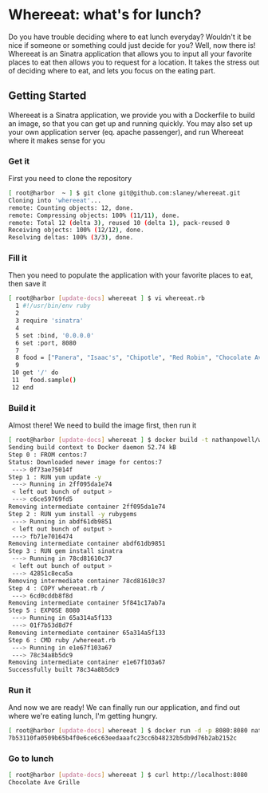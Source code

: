 # Whereeat: what's for lunch?
Do you have trouble deciding where to eat lunch everyday? Wouldn't it be nice if someone or something could just decide for you? Well, now there is! Whereeat is an Sinatra application that allows you to input all your favorite places to eat then allows you to request for a location. It takes the stress out of deciding where to eat, and lets you focus on the eating part.

## Getting Started
Whereeat is a Sinatra application, we provide you with a Dockerfile to build an image, so that you can get up and running quickly. You may also set up your own application server (eq. apache passenger), and run Whereeat where it makes sense for you

### Get it
First you need to clone the repository
```bash
[ root@harbor  ~ ] $ git clone git@github.com:slaney/whereeat.git
Cloning into 'whereeat'...
remote: Counting objects: 12, done.
remote: Compressing objects: 100% (11/11), done.
remote: Total 12 (delta 3), reused 10 (delta 1), pack-reused 0
Receiving objects: 100% (12/12), done.
Resolving deltas: 100% (3/3), done.
```

### Fill it
Then you need to populate the application with your favorite places to eat, then save it
```bash
[ root@harbor [update-docs] whereeat ] $ vi whereeat.rb
  1 #!/usr/bin/env ruby
  2
  3 require 'sinatra'
  4
  5 set :bind, '0.0.0.0'
  6 set :port, 8080
  7
  8 food = ["Panera", "Isaac's", "Chipotle", "Red Robin", "Chocolate Ave Grille"]
  9
 10 get '/' do
 11   food.sample()
 12 end
```

### Build it
Almost there! We need to build the image first, then run it
```bash
[ root@harbor [update-docs] whereeat ] $ docker build -t nathanpowell/whereeat:v1 .
Sending build context to Docker daemon 52.74 kB
Step 0 : FROM centos:7
Status: Downloaded newer image for centos:7
 ---> 0f73ae75014f
Step 1 : RUN yum update -y
 ---> Running in 2ff095da1e74
 < left out bunch of output >
 ---> c6ce59769fd5
Removing intermediate container 2ff095da1e74
Step 2 : RUN yum install -y rubygems
 ---> Running in abdf61db9851
 < left out bunch of output >
 ---> fb71e7016474
Removing intermediate container abdf61db9851
Step 3 : RUN gem install sinatra
 ---> Running in 78cd81610c37
 < left out bunch of output >
 ---> 42851c8eca5a
Removing intermediate container 78cd81610c37
Step 4 : COPY whereeat.rb /
 ---> 6cd0cddb8f8d
Removing intermediate container 5f841c17ab7a
Step 5 : EXPOSE 8080
 ---> Running in 65a314a5f133
 ---> 01f7b53d8d7f
Removing intermediate container 65a314a5f133
Step 6 : CMD ruby /whereeat.rb
 ---> Running in e1e67f103a67
 ---> 78c34a8b5dc9
Removing intermediate container e1e67f103a67
Successfully built 78c34a8b5dc9
```

### Run it
And now we are ready! We can finally run our application, and find out where we're eating lunch, I'm getting hungry.
```bash
[ root@harbor [update-docs] whereeat ] $ docker run -d -p 8080:8080 nathanpowell/whereeat:v1
7b53110fa0509b65b4f0e6ce6c63eedaaafc23cc6b48232b5db9d76b2ab2152c
```

### Go to lunch
```bash
[ root@harbor [update-docs] whereeat ] $ curl http://localhost:8080
Chocolate Ave Grille
```
